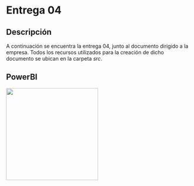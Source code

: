 # Entrega 04
## Descripción
A continuación se encuentra la entrega 04, junto al documento dirigido a la empresa. Todos los recursos utilizados para la creación de dicho documento se ubican en la carpeta <i>src</i>.

## PowerBI
<a href="https://app.powerbi.com/reportEmbed?reportId=bc53fc62-1576-4ab9-ab3b-6625b214b6e9&autoAuth=true&ctid=191368f4-d055-4f9c-a001-5dcab73d6e29&config=eyJjbHVzdGVyVXJsIjoiaHR0cHM6Ly93YWJpLXdlc3QtZXVyb3BlLWUtcHJpbWFyeS1yZWRpcmVjdC5hbmFseXNpcy53aW5kb3dzLm5ldC8ifQ%3D%3D"><img width="250" src="https://upload.wikimedia.org/wikipedia/commons/thumb/c/c9/Power_bi_logo_black.svg/1200px-Power_bi_logo_black.svg.png"></img></a>
